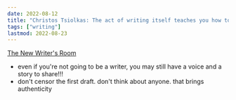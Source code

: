 ```yaml
---
date: 2022-08-12
title: "Christos Tsiolkas: The act of writing itself teaches you how to write"
tags: ["writing"]
lastmod: 2022-08-23
---
```


[The New Writer's Room](/the-new-writers-room/)

- even if you're not going to be a writer, you may still have a voice and a story to share!!!
- don't censor the first draft. don't think about anyone. that brings authenticity
